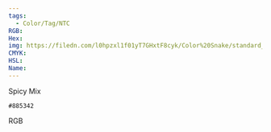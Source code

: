 ```yaml
---
tags:
  - Color/Tag/NTC
RGB:
Hex:
img: https://filedn.com/l0hpzxl1f01yT7GHxtF8cyk/Color%20Snake/standard_csv_to_svg//885342.svg
CMYK:
HSL:
Name:
---
```

Spicy Mix
```palette
#885342
```
RGB
